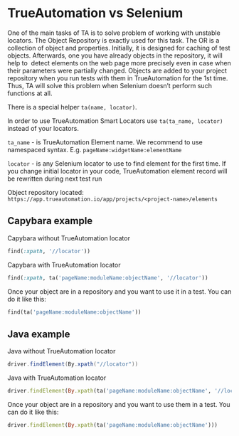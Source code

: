 # TrueAutomation vs Selenium  

One of the main tasks of TA is to solve problem of working with unstable locators. The Object Repository is exactly used for this task. 
The OR is a collection of object and properties. Initially, it is designed for caching of test objects. Afterwards, one you have already objects in the repository, it will help to  detect elements on the web page more precisely even in case when their parameters were partially changed. 
Objects are added to your project repository when you run tests with them in TrueAutomation for the 1st time. Thus, TA will solve this problem when Selenium doesn’t perform such functions at all.  

There is a special helper `ta(name, locator)`.

In order to use TrueAutomation Smart Locators use `ta(ta_name, locator)` instead of your locators.

`ta_name` - is TrueAutomation Element name. We recommend to use namespaced syntax. E.g. `pageName:widgetName:elementName`

`locator` - is any Selenium locator to use to find element for the first time. If you change initial locator in your code, TrueAutomation element record will be rewritten during next test run

Object repository located: `https://app.trueautomation.io/app/projects/<project-name>/elements`

## Capybara example

Capybara without TrueAutomation locator
```ruby
find(:xpath, '//locator'))
```

Capybara with TrueAutomation locator
```ruby
find(:xpath, ta('pageName:moduleName:objectName', '//locator'))
```

Once your object are in a repository and you want to use it in a test. You can do it like this:

```ruby
find(ta('pageName:moduleName:objectName'))
```

## Java example

Java without TrueAutomation locator
```java
driver.findElement(By.xpath("//locator"))
```

Java with TrueAutomation locator
```ruby
driver.findElement(By.xpath(ta('pageName:moduleName:objectName', '//locator')))
```

Once your object are in a repository and you want to use them in a test. You can do it like this:
```ruby
driver.findElement(By.xpath(ta('pageName:moduleName:objectName')))
```
